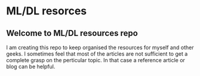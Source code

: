 # ML/DL resorces
## Welcome to ML/DL resources repo
I am creating this repo to keep organised the resources for myself and other geeks. I sometimes feel that most of the articles are not sufficient to get a complete grasp on the perticular topic. In that case a reference article or blog can be helpful.